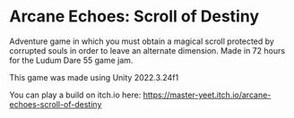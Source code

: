 # Arcane Echoes: Scroll of Destiny

Adventure game in which you must obtain a magical scroll protected by corrupted souls in order to leave an alternate dimension. Made in 72 hours for the Ludum Dare 55 game jam.

This game was made using Unity 2022.3.24f1

You can play a build on itch.io here: https://master-yeet.itch.io/arcane-echoes-scroll-of-destiny
